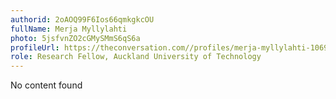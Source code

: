 ```yaml
---
authorid: 2oAOQ99F6Ios66qmkgkcOU
fullName: Merja Myllylahti
photo: 5jsfvnZO2cGMySMmS6qS6a
profileUrl: https://theconversation.com//profiles/merja-myllylahti-106912
role: Research Fellow, Auckland University of Technology
---
```

No content found